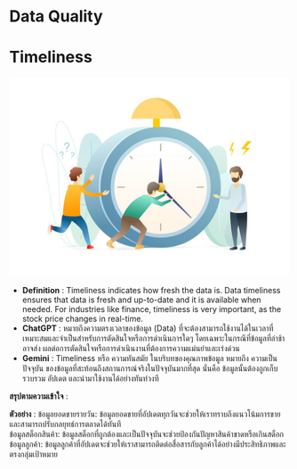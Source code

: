 # Data Quality
# Timeliness
![](img/360_F_270199026_F2LPjwdoDWTbGiP52dDRWWFa5WBqkPlp.jpg)
  - **Definition**            : Timeliness indicates how fresh the data is. Data timeliness ensures that data is fresh and up-to-date and it is available when                                        needed. For industries like finance, timeliness is very important, as the stock price changes in real-time.
  - **ChatGPT**               : หมายถึงความตรงเวลาของข้อมูล (Data) ที่จะต้องสามารถใช้งานได้ในเวลาที่เหมาะสมและจำเป็นสำหรับการตัดสินใจหรือการดำเนินการใดๆ โดยเฉพาะในกรณีที่ข้อมูลที่ล่าช้าอาจส่ง 
                                ผลต่อการตัดสินใจหรือการดำเนินงานที่ต้องการความแม่นยำและเร่งด่วน
  - **Gemini**             : Timeliness หรือ ความทันสมัย ในบริบทของคุณภาพข้อมูล หมายถึง ความเป็นปัจจุบัน ของข้อมูลที่สะท้อนถึงสถานการณ์จริงในปัจจุบันมากที่สุด นั่นคือ ข้อมูลนั้นต้องถูกเก็บรวบรวม                                อัปเดต และนำมาใช้งานได้อย่างทันท่วงที

**สรุปตามความเข้าใจ**       : 

**ตัวอย่าง**                  : ข้อมูลยอดขายรายวัน: ข้อมูลยอดขายที่อัปเดตทุกวันจะช่วยให้เราทราบถึงแนวโน้มการขายและสามารถปรับกลยุทธ์การตลาดได้ทันที                              
ข้อมูลสต็อกสินค้า: ข้อมูลสต็อกที่ถูกต้องและเป็นปัจจุบันจะช่วยป้องกันปัญหาสินค้าขาดหรือเกินสต็อก
ข้อมูลลูกค้า: ข้อมูลลูกค้าที่อัปเดตจะช่วยให้เราสามารถติดต่อสื่อสารกับลูกค้าได้อย่างมีประสิทธิภาพและตรงกลุ่มเป้าหมาย
